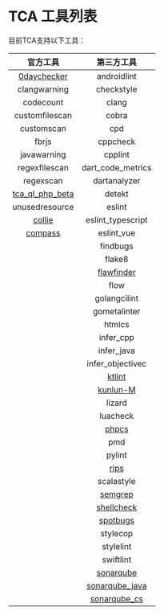 # TCA 工具列表
目前TCA支持以下工具：

|   官方工具    |   第三方工具    |
| :--------: | :-------: |
|[0daychecker](../tools/codedog_0Day_checker)| androidlint |
|clangwarning| checkstyle |
|codecount| clang |
|customfilescan| cobra |
|customscan| cpd |
|fbrjs| cppcheck |
|javawarning| cpplint |
|regexfilescan| dart_code_metrics |
|regexscan| dartanalyzer |
|[tca_ql_php_beta](../tools/Hades_Beta/README.md)| detekt |
|unusedresource| eslint |
|[collie](../tools/collie/README.md)| eslint_typescript |
|[compass](../tools/compass/README.md)| eslint_vue |
|| findbugs |
|| flake8 |
|| [flawfinder](https://github.com/TCATools/flawfinder) |
|| flow |
|| golangcilint |
|| gometalinter |
|| htmlcs |
|| infer_cpp |
|| infer_java |
|| infer_objectivec |
|| [ktlint](https://github.com/TCATools/custom-ktlint) |
|| [kunlun-M](https://github.com/TCATools/common-kunlun.git) |
|| lizard |
|| luacheck |
|| [phpcs](https://github.com/TCATools/custom-phpcs) |
|| pmd |
|| pylint |
|| [rips](https://github.com/TCATools/rips-scanner) |
|| scalastyle |
|| [semgrep](https://github.com/TCATools/custom-semgrep) |
|| [shellcheck](https://github.com/TCATools/shellcheck) |
|| [spotbugs](https://github.com/TCATools/spotbugs) |
|| stylecop |
|| stylelint |
|| swiftlint |
|| [sonarqube](https://github.com/GabrielLegend/tca_plugin_sonarqube/blob/main/src/sq.py) |
|| [sonarqube_java](https://github.com/GabrielLegend/tca_plugin_sonarqube/blob/main/src/sq_java.py) |
|| [sonarqube_cs](https://github.com/GabrielLegend/tca_plugin_sonarqube/blob/main/src/sq_cs.py) |
